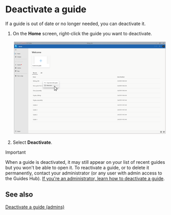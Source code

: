 

# Deactivate a guide

If a guide is out of date or no longer needed, you can deactivate it. 

1. On the **Home** screen, right-click the guide you want to deactivate.

    ![Deactivate command](media/author-deactivate-guide.PNG "Deactivate command")

2. Select **Deactivate**.

>[!IMPORTANT]
>When a guide is deactivated, it may still appear on your list of recent guides but you won't be able to open it. To reactivate a guide, or to delete it permanently, contact your administrator (or any user with admin access to the Guides Hub). [If you're an administrator, learn how to deactivate a guide](admin-deactivate-guide.md).

## See also

[Deactivate a guide (admins)](admin-deactivate-guide.md)





